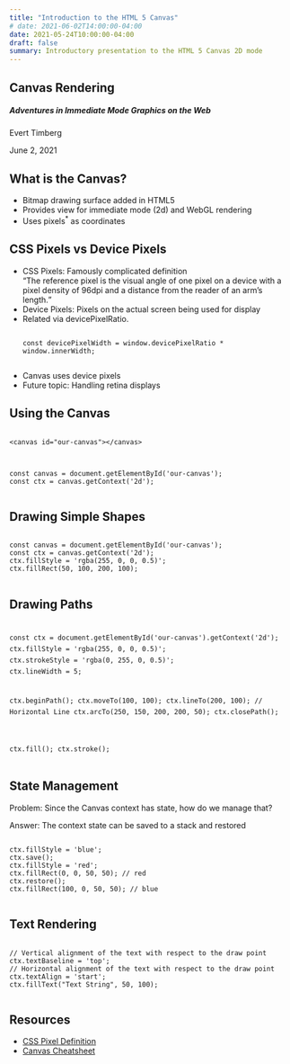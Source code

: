 ```yaml
---
title: "Introduction to the HTML 5 Canvas"
# date: 2021-06-02T14:00:00-04:00
date: 2021-05-24T10:00:00-04:00
draft: false
summary: Introductory presentation to the HTML 5 Canvas 2D mode
---
```


<section>
<h1>Canvas Rendering</h1>
<h5>Adventures in Immediate Mode Graphics on the Web</h5>
<p>Evert Timberg</p>
<p>June 2, 2021</p>
</section>

<section>
  <h2>What is the Canvas?</h2>
  <ul>
    <li>Bitmap drawing surface added in HTML5</li>
    <li>Provides view for immediate mode (2d) and WebGL rendering</li>
    <li>Uses pixels<sup>*</sup> as coordinates</li>
  </ul>
  <canvas id="coordinates" style="background-color: white;"></canvas>
  <script>
    function retinaScale(ctx, width, height) {
      const dpr = window.devicePixelRatio || 1;
      ctx.canvas.style.width = `${width}px`;
      ctx.canvas.style.height = `${height}px`;
      ctx.canvas.width = width * dpr;
      ctx.canvas.height = height * dpr;
      if (dpr !== 1) {
        ctx.setTransform(dpr, 0, 0, dpr, 0, 0)
      }
    }
    (function() {
      const canvas = document.getElementById('coordinates');
      const ctx = canvas.getContext('2d');
      retinaScale(ctx, 600, 300);

      ctx.fillStyle = 'red';
      [
        { x: 0, y: 0, sa: 0, ea: Math.PI / 2},
        { x: 0, y: 300, sa: 0, ea: -Math.PI / 2, ccw: true},
        { x: 600, y: 0, sa: Math.PI / 2, ea: Math.PI },
        { x: 600, y: 300, sa: Math.PI, ea: 3 * Math.PI / 2}
      ].forEach(({ x, y, sa, ea, ccw }) => {
        ctx.beginPath();
        ctx.moveTo(x, y);
        ctx.arc(x, y, 25, sa, ea, ccw);
        ctx.closePath()
        ctx.fill();
      });
      ctx.textBaseline = 'middle';
      ctx.textAlign = 'start';
      ctx.font = '20px solid sans-serif';
      ctx.fillText("(0, 0)", 25, 25);
      ctx.fillText("0, 300)", 25, 275);

      ctx.textAlign = 'end';
      ctx.fillText("(600, 0)", 575, 25);
      ctx.fillText("(600, 300)", 575, 275);
    })();
  </script>
</section>

<section>
  <h2>CSS Pixels vs Device Pixels</h2>
  <ul>
    <li>
      CSS Pixels: Famously complicated definition
      <br>
      <q>The reference pixel is the visual angle of one pixel on a device with a pixel density of 96dpi and a distance from the reader of an arm’s length.</q>
    </li>
    <li>Device Pixels: Pixels on the actual screen being used for display</li>
    <li>
      Related via devicePixelRatio.
      <pre><code class="typescript">
const devicePixelWidth = window.devicePixelRatio * window.innerWidth;
      </code></pre>
    </li>
    <li>Canvas uses device pixels</li>
    <li>Future topic: Handling retina displays</li>
  </ul>
</section>

<section>
  <h2>Using the Canvas</h2>
  <pre><code class="html" data-noescape data-trim>
&lt;canvas id="our-canvas"&gt;&lt;/canvas&gt;
  </code></pre>
  <pre><code class="typescript">
const canvas = document.getElementById('our-canvas');
const ctx = canvas.getContext('2d');
  </code></pre>
</section>

<section>
  <h2>Drawing Simple Shapes</h2>
  <pre><code class="typescript">
const canvas = document.getElementById('our-canvas');
const ctx = canvas.getContext('2d');
ctx.fillStyle = 'rgba(255, 0, 0, 0.5)';
ctx.fillRect(50, 100, 200, 100);
  </code></pre>
  <canvas id="simple-shape" style="background-color: white;"></canvas>
  <script>
    (function() {
      const canvas = document.getElementById('simple-shape');
      const ctx = canvas.getContext('2d');
      retinaScale(ctx, 600, 300);
      ctx.fillStyle = 'rgba(255, 0, 0, 0.5)';
      ctx.fillRect(50, 100, 200, 100);
    })();
  </script>
</section>

<section>
  <h2>Drawing Paths</h2>
  <pre><code class="typescript" style="line-height: 20px;">
const ctx = document.getElementById('our-canvas').getContext('2d');
ctx.fillStyle = 'rgba(255, 0, 0, 0.5)';
ctx.strokeStyle = 'rgba(0, 255, 0, 0.5)';
ctx.lineWidth = 5;

ctx.beginPath();
ctx.moveTo(100, 100);
ctx.lineTo(200, 100); // Horizontal Line
ctx.arcTo(250, 150, 200, 200, 50);
ctx.closePath();

ctx.fill();
ctx.stroke();
  </code></pre>
  <canvas id="simple-path" style="background-color: white;"></canvas>
  <script>
    (function() {
      const canvas = document.getElementById('simple-path');
      const ctx = canvas.getContext('2d');
      retinaScale(ctx, 600, 300);
      ctx.fillStyle = 'rgba(255, 0, 0, 0.5)';
      ctx.strokeStyle = 'rgba(0, 255, 0, 0.5)';
      ctx.lineWidth = 5;
      ctx.beginPath();
      ctx.moveTo(100, 100);
      ctx.lineTo(200, 100); // Horizontal Line
      ctx.arcTo(250, 150, 200, 200, 50);
      ctx.closePath();
      ctx.fill();
      ctx.stroke();
    })();
  </script>
</section>

<section>
  <h2>State Management</h2>
  <p>Problem: Since the Canvas context has state, how do we manage that?</p>
  <p>Answer: The context state can be saved to a stack and restored</p>

  <pre><code class="typescript">
ctx.fillStyle = 'blue';
ctx.save();
ctx.fillStyle = 'red';
ctx.fillRect(0, 0, 50, 50); // red
ctx.restore();
ctx.fillRect(100, 0, 50, 50); // blue
  </code></pre>
  <canvas id="canvas-state" style="background-color: white;"></canvas>
  <script>
    (function() {
      const canvas = document.getElementById('canvas-state');
      const ctx = canvas.getContext('2d');
      retinaScale(ctx, 300, 150);
      ctx.fillStyle = 'blue';
      ctx.save();
      ctx.fillStyle = 'red';
      ctx.fillRect(0, 0, 50, 50); // red
      ctx.restore();
      ctx.fillRect(100, 0, 50, 50); // blue
    })();
  </script>
</section>

<section>
  <h2>Text Rendering</h2>
  <pre><code class="typescript">
// Vertical alignment of the text with respect to the draw point
ctx.textBaseline = 'top';
// Horizontal alignment of the text with respect to the draw point
ctx.textAlign = 'start';
ctx.fillText("Text String", 50, 100);
  </code></pre>
  <canvas id="canvas-text" style="background-color: white;"></canvas>
  <script>
    (function() {
      const canvas = document.getElementById('canvas-text');
      const ctx = canvas.getContext('2d');
      retinaScale(ctx, 300, 150);
      ctx.textBaseline = 'top';
      ctx.textAlign = 'start';
      ctx.font = 'bold 20px sans-serif';
      ctx.fillText("Text String", 50, 100);
    })();
  </script>
</section>

<section>
  <h2>Resources</h2>
  <ul>
    <li><a href="https://drafts.csswg.org/css-values-3/#absolute-lengths">CSS Pixel Definition</a></li>
    <li><a href="https://simon.html5.org/dump/html5-canvas-cheat-sheet.html">Canvas Cheatsheet</a></li>
  </ul>
</section>
